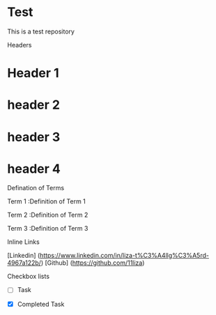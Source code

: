 # Test
This is a test repository


Headers

# Header 1

# header 2

# header 3

# header 4


Defination of Terms

   Term 1
:Definition of Term 1

   Term 2
:Definition of Term 2

   Term 3
:Definition of Term 3


Inline Links

[Linkedin] (https://www.linkedin.com/in/liza-t%C3%A4llg%C3%A5rd-4967a122b/)
[Github] (https://github.com/11liza)




Checkbox lists


- [ ] Task
- [x] Completed Task

